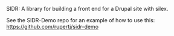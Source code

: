SIDR: A library for building a front end for a Drupal site with silex.

See the SIDR-Demo repo for an example of how to use this:
https://github.com/rupertj/sidr-demo
